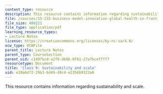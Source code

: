 ```yaml
---
content_type: resource
description: This resource contains information regarding sustainability and scale.
file: /courses/15-232-business-model-innovation-global-health-in-frontier-markets-fall-2013/e28a6d7229b36d49d9c4e2356b9323a0_MIT15_232F13_Class9.pdf
file_size: 489221
file_type: application/pdf
learning_resource_types:
- Lecture Notes
license: https://creativecommons.org/licenses/by-nc-sa/4.0/
ocw_type: OCWFile
parent_title: Lecture Notes
parent_type: CourseSection
parent_uid: c1497bcd-a2f0-d686-0f61-27a7bceffff7
resourcetype: Document
title: 'Class 9: Sustainability and scale'
uid: e28a6d72-29b3-6d49-d9c4-e2356b9323a0
---
```

This resource contains information regarding sustainability and scale.